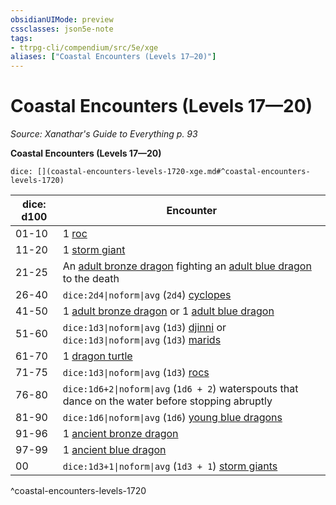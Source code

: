 ```yaml
---
obsidianUIMode: preview
cssclasses: json5e-note
tags:
- ttrpg-cli/compendium/src/5e/xge
aliases: ["Coastal Encounters (Levels 17—20)"]
---
```

# Coastal Encounters (Levels 17—20)
*Source: Xanathar's Guide to Everything p. 93* 

**Coastal Encounters (Levels 17—20)**

`dice: [](coastal-encounters-levels-1720-xge.md#^coastal-encounters-levels-1720)`

| dice: d100 | Encounter |
|------------|-----------|
| 01-10 | 1 [roc](3-Compendium/bestiary/monstrosity/roc-xmm.md) |
| 11-20 | 1 [storm giant](3-Compendium/bestiary/giant/storm-giant-xmm.md) |
| 21-25 | An [adult bronze dragon](3-Compendium/bestiary/dragon/adult-bronze-dragon-xmm.md) fighting an [adult blue dragon](3-Compendium/bestiary/dragon/adult-blue-dragon-xmm.md) to the death |
| 26-40 | `dice:2d4\|noform\|avg` (`2d4`) [cyclopes](3-Compendium/bestiary/giant/cyclops-sentry-xmm.md) |
| 41-50 | 1 [adult bronze dragon](3-Compendium/bestiary/dragon/adult-bronze-dragon-xmm.md) or 1 [adult blue dragon](3-Compendium/bestiary/dragon/adult-blue-dragon-xmm.md) |
| 51-60 | `dice:1d3\|noform\|avg` (`1d3`) [djinni](3-Compendium/bestiary/elemental/djinni-xmm.md) or `dice:1d3\|noform\|avg` (`1d3`) [marids](3-Compendium/bestiary/elemental/marid-xmm.md) |
| 61-70 | 1 [dragon turtle](3-Compendium/bestiary/dragon/dragon-turtle-xmm.md) |
| 71-75 | `dice:1d3\|noform\|avg` (`1d3`) [rocs](3-Compendium/bestiary/monstrosity/roc-xmm.md) |
| 76-80 | `dice:1d6+2\|noform\|avg` (`1d6 + 2`) waterspouts that dance on the water before stopping abruptly |
| 81-90 | `dice:1d6\|noform\|avg` (`1d6`) [young blue dragons](3-Compendium/bestiary/dragon/young-blue-dragon-xmm.md) |
| 91-96 | 1 [ancient bronze dragon](3-Compendium/bestiary/dragon/ancient-bronze-dragon-xmm.md) |
| 97-99 | 1 [ancient blue dragon](3-Compendium/bestiary/dragon/ancient-blue-dragon-xmm.md) |
| 00 | `dice:1d3+1\|noform\|avg` (`1d3 + 1`) [storm giants](3-Compendium/bestiary/giant/storm-giant-xmm.md) |
^coastal-encounters-levels-1720